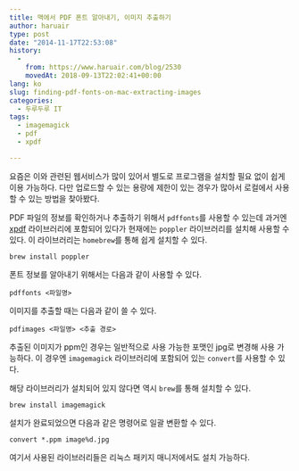 ```yaml
---
title: 맥에서 PDF 폰트 알아내기, 이미지 추출하기
author: haruair
type: post
date: "2014-11-17T22:53:08"
history:
  - 
    from: https://www.haruair.com/blog/2530
    movedAt: 2018-09-13T22:02:41+00:00
lang: ko
slug: finding-pdf-fonts-on-mac-extracting-images
categories:
  - 두루두루 IT
tags:
  - imagemagick
  - pdf
  - xpdf

---
```

요즘은 이와 관련된 웹서비스가 많이 있어서 별도로 프로그램을 설치할 필요 없이 쉽게 이용 가능하다. 다만 업로드할 수 있는 용량에 제한이 있는 경우가 많아서 로컬에서 사용할 수 있는 방법을 찾아봤다.

PDF 파일의 정보를 확인하거나 추출하기 위해서 `pdffonts`를 사용할 수 있는데 과거엔 [xpdf][1] 라이브러리에 포함되어 있다가 현재에는 `poppler` 라이브러리를 설치해 사용할 수 있다. 이 라이브러리는 `homebrew`를 통해 쉽게 설치할 수 있다.

    brew install poppler
    

폰트 정보를 알아내기 위해서는 다음과 같이 사용할 수 있다.

    pdffonts <파일명>
    

이미지를 추출할 때는 다음과 같이 쓸 수 있다.

    pdfimages <파일명> <추출 경로>
    

추출된 이미지가 ppm인 경우는 일반적으로 사용 가능한 포맷인 jpg로 변경해 사용 가능하다. 이 경우엔 `imagemagick` 라이브러리에 포함되어 있는 `convert`를 사용할 수 있다.

해당 라이브러리가 설치되어 있지 않다면 역시 `brew`를 통해 설치할 수 있다.

    brew install imagemagick
    

설치가 완료되었으면 다음과 같은 명령어로 일괄 변환할 수 있다.

    convert *.ppm image%d.jpg
    

여기서 사용된 라이브러리들은 리눅스 패키지 매니저에서도 설치 가능하다.

 [1]: http://www.foolabs.com/xpdf/